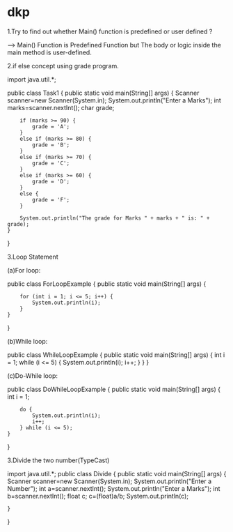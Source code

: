 # dkp
1.Try to find out whether Main() function is predefined or user defined ?

--> Main() Function is Predefined Function but The body or logic inside the main method is user-defined.


2.if else concept using grade program.

import java.util.*;

public class Task1 {
    public static void main(String[] args) {
        Scanner scanner=new Scanner(System.in);
        System.out.println("Enter a Marks");
        int marks=scanner.nextInt();
        char grade;

        if (marks >= 90) {
            grade = 'A';
        }
        else if (marks >= 80) {
            grade = 'B';
        }
        else if (marks >= 70) {
            grade = 'C';
        }
        else if (marks >= 60) {
            grade = 'D';
        }
        else {
            grade = 'F';
        }

        System.out.println("The grade for Marks " + marks + " is: " + grade);
    }
}

3.Loop Statement

 (a)For loop:

   public class ForLoopExample {
    public static void main(String[] args) {

        for (int i = 1; i <= 5; i++) {
            System.out.println(i);
        }
    }
}

 (b)While loop:

   public class WhileLoopExample {
    public static void main(String[] args) {
        int i = 1;
        while (i <= 5) {
            System.out.println(i);
            i++;
        }
    }
}

  (c)Do-While loop:


   public class DoWhileLoopExample {
    public static void main(String[] args) {
        int i = 1;

        do {
            System.out.println(i);
            i++;
        } while (i <= 5);
    }
}


3.Divide the two number(TypeCast)

  import java.util.*;
public class Divide {
    public static void main(String[] args) {
         Scanner scanner=new Scanner(System.in);
         System.out.println("Enter a Number");
         int a=scanner.nextInt();
         System.out.println("Enter a Marks");
         int b=scanner.nextInt();
         float c;
         c=(float)a/b;
         System.out.println(c);

        
    }
}
 
